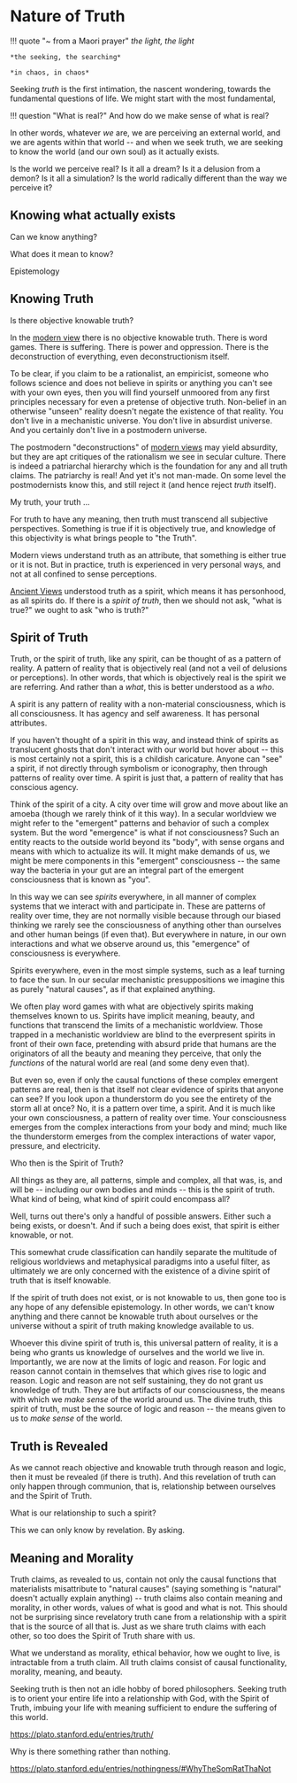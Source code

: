 # Nature of Truth

!!! quote "~ from a Maori prayer"
    *the light, the light*
    
    *the seeking, the searching*
    
    *in chaos, in chaos*


Seeking *truth* is the first intimation,
 the nascent wondering,
 towards the fundamental questions of life.
We might start with the most fundamental,

!!! question "What is real?"
    And how do we make sense of what is real?

In other words, whatever *we* are,
 we are perceiving an external world,
 and we are agents within that world --
 and when we seek truth,
 we are seeking to know the world
 (and our own soul)
 as it actually exists.

Is the world we perceive real?
Is it all a dream?
Is it a delusion from a demon?
Is it all a simulation?
Is the world radically different than
 the way we perceive it?



## Knowing what actually exists 

Can we know anything?

What does it mean to know?

Epistemology




## Knowing Truth

Is there objective knowable truth?

In the [modern view](../modern-views/)
 there is no objective knowable truth.
There is word games.
There is suffering.
There is power and oppression.
There is the deconstruction of
 everything, even deconstructionism itself.

To be clear, if you claim to be a
 rationalist,
 an
 empiricist,
 someone who follows
 science
 and does not believe in
 spirits or anything you can't
 see with your own eyes,
 then you will find yourself
 unmoored from any first principles
 necessary for even a pretense
 of objective truth.
Non-belief in an otherwise "unseen" reality 
 doesn't negate the existence of that reality.
You don't live in a mechanistic universe.
You don't live in absurdist universe.
And you certainly don't live in a 
 postmodern
 universe.

The postmodern "deconstructions" of
 [modern views](../modern-views/)
 may yield absurdity,
 but they are apt critiques
 of the rationalism we see in
 secular culture.
There is indeed a patriarchal hierarchy
 which is the foundation for any and all
 truth claims.
The patriarchy is real!
And yet it's not man-made.
On some level the postmodernists
 know this, and still reject it
 (and hence reject *truth* itself).

My truth, your truth ...

For truth to have any meaning,
 then truth must transcend all subjective
 perspectives.
Something is true if it is objectively true,
 and knowledge of this objectivity
 is what brings people to "the Truth".

Modern views understand truth as an attribute,
 that something is either true or it is not.
But in practice,
 truth is experienced in very personal ways,
 and not at all confined to sense perceptions.


[Ancient Views](../ancient-views/)
 understood truth as a spirit,
 which means it has personhood,
 as all spirits do.
If there is a *spirit of truth*,
 then we should not ask,
 "what is true?"
 we ought to ask
 "who is truth?"





## Spirit of Truth

Truth, or the spirit of truth,
 like any spirit,
 can be thought of as a
 pattern of reality.
A pattern of reality that is
 objectively real (and not
 a veil of delusions
 or perceptions).
In other words, that which
 is objectively real is
 the spirit we are referring.
And rather than a *what*,
 this is better understood as a *who*.

A spirit is any pattern of reality with 
 a non-material consciousness,
 which is all consciousness.
It has agency and 
 self awareness.
It has personal attributes.

If you haven't thought of a spirit
 in this way, and instead
 think of spirits as
 translucent ghosts that don't 
 interact with our world but hover
 about --
 this is most certainly not a spirit,
 this is a childish caricature.
Anyone can "see" a spirit, if not directly
 through symbolism or iconography,
 then through patterns of reality
 over time.
A spirit is just that, a pattern of
 reality that has conscious agency.

Think of the spirit of a city.
A city over time will grow and
 move about like an amoeba
 (though we rarely think of it this way).
In a secular worldview we might refer
 to the "emergent" patterns and behavior
 of such a complex system.
But the word "emergence" is what if
 not consciousness?
Such an entity reacts to the outside
 world beyond its "body",
 with sense organs and means
 with which to actualize its will.
It might make demands of us, we might
 be mere components in this 
 "emergent" consciousness --
 the same way the bacteria in your
 gut are an integral part of the
 emergent consciousness that is known
 as "you".

In this way we can see *spirits*
 everywhere, in all manner of complex systems 
 that we interact with and participate in.
These are patterns of reality over time,
 they
 are not normally visible because through
 our biased thinking we rarely see
 the consciousness of anything other
 than ourselves and other human beings
 (if even that).
But everywhere in nature, in our own
 interactions and what we observe around us,
 this "emergence" of consciousness is everywhere.

Spirits everywhere, even in the most simple
 systems, such as a leaf turning to face
 the sun.
In our secular mechanistic presuppositions
 we imagine this as purely "natural causes",
 as if that explained anything.

We often play word games with what are
 objectively spirits making themselves
 known to us.
Spirits have implicit meaning, beauty,
 and functions
 that transcend the limits
 of a mechanistic worldview.
Those trapped in a 
 mechanistic worldview are blind to
 the everpresent spirits in front of their
 own face, pretending with
 absurd pride that humans are the originators
 of all the beauty and meaning
 they perceive, that only the *functions*
 of the natural world are real
 (and some deny even that).

But even so, even if only the causal functions
 of these complex emergent patterns are
 real, then is that itself not clear
 evidence of spirits that anyone can see?
If you look upon a thunderstorm do you see
 the entirety of the storm all at once?
No, it is a pattern over time, a spirit.
And it is much like your own consciousness,
 a pattern of reality over time.
Your consciousness emerges from the
 complex interactions from your 
 body and mind;
 much like the thunderstorm emerges
 from the complex interactions
 of water vapor, pressure, and electricity.

Who then is the Spirit of Truth?

All things as they are,
 all patterns, simple and complex,
 all that was, is, and will be --
 including our own bodies and minds --
 this is the spirit of truth.
What kind of being, what kind of spirit
 could encompass all?

Well, turns out there's only a handful of
 possible answers.
Either such a being exists, or doesn't.
And if such a being does exist,
 that spirit is either knowable, or not.

This somewhat crude classification
 can handily separate the multitude
 of religious worldviews and metaphysical
 paradigms into a useful filter, as ultimately
 we are only concerned with the existence
 of a divine spirit of truth
 that is itself knowable.

If the spirit of truth does not exist,
 or is not knowable to us,
 then gone too is any hope of any defensible
 epistemology.
In other words, we can't know anything and
 there cannot be knowable truth about ourselves
 or the universe without a spirit of truth
 making knowledge available to us.

Whoever this divine spirit of truth is,
 this universal pattern of reality,
 it is a being who grants us knowledge
 of ourselves and the world we live in.
Importantly, we are now
 at the limits of logic
 and reason.
For logic and reason cannot contain
 in themselves 
 that which gives rise to logic and reason.
Logic and reason are not self sustaining,
 they do not grant us knowledge of truth.
They are but artifacts of our consciousness,
 the means with which we *make sense* of the
 world around us.
The divine truth, this spirit of truth,
 must be the source of logic and reason --
 the means given to us to *make sense*
 of the world.



## Truth is Revealed

As we cannot reach objective and knowable truth
 through reason and logic,
 then it must
 be revealed (if there is truth).
And this revelation of truth can only
 happen through communion, that is,
 relationship between ourselves and
 the Spirit of Truth.

What is our relationship to such a spirit?

This we can only know by revelation.
By asking.






## Meaning and Morality

Truth claims, as revealed to us,
 contain not only the causal functions
 that materialists misattribute to
 "natural causes"
 (saying something is "natural"
 doesn't actually explain anything) --
 truth claims also contain meaning
 and morality, in other words, values
 of what is good and what is not.
This should not be surprising since
 revelatory truth cane from a relationship
 with a spirit that is the source of all
 that is.
Just as we share truth claims with
 each other,
 so too does the Spirit of Truth
 share with us.

What we understand as morality,
 ethical behavior, how we ought to live,
 is intractable from a truth claim.
All truth claims consist of
 causal functionality,
 morality, 
 meaning,
 and beauty.

Seeking truth is then not an
 idle hobby of bored philosophers.
Seeking truth is to orient your entire
 life into a relationship with God,
 with the Spirit of Truth,
 imbuing your life with meaning
 sufficient to endure the suffering
 of this world.





https://plato.stanford.edu/entries/truth/



Why is there something rather than nothing.

https://plato.stanford.edu/entries/nothingness/#WhyTheSomRatThaNot
